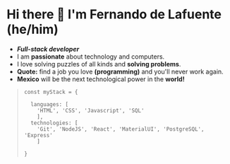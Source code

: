 # Hi there 👋 I'm Fernando de Lafuente (he/him)

- ***Full-stack developer***
- I am **passionate** about technology and computers.
- I love solving puzzles of all kinds and **solving problems**. 
- **Quote:** find a job you love **(programming)** and you'll never work again. 
- **Mexico** will be the next technological power in the **world!**

>     const myStack = {
> 
>       languages: [
>         'HTML', 'CSS', 'Javascript', 'SQL'
>         ],
>       technologies: [
>         'Git', 'NodeJS', 'React', 'MaterialUI', 'PostgreSQL', 'Express'
>         ] 
>       
>     }

